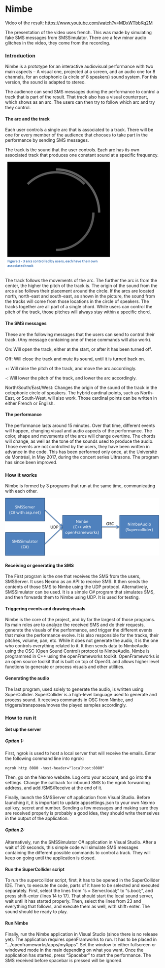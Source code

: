 # Nimbe

Video of the result: https://www.youtube.com/watch?v=MDxWTbbKq2M

The presentation of the video uses french. This was made by simulating fake SMS messages from SMSSimulator. There are a few minor audio glitches in the video, they come from the recording.


### Introduction

Nimbe is a prototype for an interactive audiovisual performance with two main aspects – A visual one, projected at a screen, and an audio one for 8 channels, for an octophonic (a circle of 8 speakers) sound system. For this version, the sound is adapted to stereo. 

The audience can send SMS messages during the performance to control a track that is part of the result. That track also has a visual counterpart, which shows as an arc. The users can then try to follow which arc and try they control.

#### The arc and the track

Each user controls a single arc that is associated to a track. There will be one for every member of the audience that chooses to take part in the performance by sending SMS messages. 

The track is the sound that the user controls. Each arc has its own associated track that produces one constant sound at a specific frequency. 


<img src="https://github.com/Vampolka/Nimbe/blob/master/Nimbe/bin/nibmeArc.png" width="340">

The track follows the movements of the arc. The further the arc is from the center, the higher the pitch of the track is. The origin of the sound from the arcs also follows their placement around the circle. If the arcs are located north, north-east and south-east, as shown in the picture, the sound from the tracks will come from those locations in the circle of speakers.
The tracks together are all part of a single chord. While users can control the pitch of the track, those pitches will always stay within a specific chord.

#### The SMS messages

These are the following messages that the users can send to control their track. (Any message containing one of these commands will also work).

On: Will open the track, either at the start, or after it has been turned off.

Off: Will close the track and mute its sound, until it is turned back on.

+: Will raise the pitch of the track, and move the arc accordingly.

-: Will lower the pitch of the track, and lower the arc accordingly.

North/South/East/West: Changes the origin of the sound of the track in the octophonic circle of speakers. The hybrid cardinal points, such as North-East, or South-West, will also work. Those cardinal points can be written in either French or English.


#### The performance

The performance lasts around 15 minutes. Over that time, different events will happen, changing visual and audio aspects of the performance. The color, shape and movements of the arcs will change overtime. The chords will change, as well as the tone of the sounds used to produce the audio. Those events are not controlled by the users, they have been written in advance in the code.
This has been performed only once, at the Université de Montréal, in May 2017, during the concert series Ultrasons. The program has since been improved.

### How it works

Nimbe is formed by 3 programs that run at the same time, communicating with each other.


<img src="https://github.com/Vampolka/Nimbe/blob/master/Nimbe/bin/nimbeSchema.png" width="500">

#### Receiving or generating the SMS
The First program is the one that receives the SMS from the users, SMSServer. It uses Nexmo as an API to receive SMS. It then sends the contents of those SMS to Nimbe using the UDP protocol.
Alternatively, SMSSimulator can be used. It is a simple C# program that simulates SMS, and then forwards them to Nimbe using UDP. It is used for testing.


#### Triggering events and drawing visuals
Nimbe is the core of the project, and by far the largest of those programs. Its main roles are to analyze the received SMS and do their requests, generate the visuals of the performance, and trigger the different events that make the performance evolve. It is also responsible for the tracks, their pitches, volume, pan, etc. While it does not generate the audio, it is the one who controls everything related to it. It then sends data to NimbeAudio using the OSC (Open Sound Control) protocol to NimbeAudio.
Nimbe is programmed in C++ using the openFrameworks toolkit. OpenFrameworks is an open source toolkit that is built on top of OpenGL and allows higher level functions to generate or process visuals and other utilities.


#### Generating the audio

The last program, used solely to generate the audio, is written using SuperCollider. SuperCollider is a high-level language used to generate and process sound. It receives commands in OSC from Nimbe, and triggers/transposes/moves the played samples accordingly.

### How to run it
#### Set up the server
##### Option 1:
First, ngrok is used to host a local server that will receive the emails. Enter the following command line into ngrok:

```
ngrok http 8080 -host-header="localhost:8080"
```

Then, go on the Nexmo website. Log onto your account, and go into the settings. Change the callback for inbound SMS to the ngrok forwarding address, and add /SMS/Receive at the end of it.

Finally, launch the SMSServer c# application from Visual Studio. Before launching it, it is important to update appsettings.json to your own Nexmo api key, secret and number. Sending a few messages and making sure they are received properly is probably a good idea, they should write themselves in the output of the application.

##### Option 2:
Alternatively, run the SMSSimulator C# application in Visual Studio. After a wait of 20 seconds, this simple code will simulate SMS messages containing the different possible commands to control a track. They will keep on going until the application is closed.
#### Run the SuperCollider script
To run the supercollider script, first, it has to be opened in the SuperCollider IDE. Then, to execute the code, parts of it have to be selected and executed separately. 
First, select the lines from “s = Server.local;”  to “s.boot;”, and press shift-enter (lines 14 to 17). That should start the local sound server, wait until it has started properly.
Then, select the lines from 23 and everything that follows, and execute them as well, with shift+enter. The sound should be ready to play.
#### Run Nimbe
Finally, run the Nimbe application in Visual Studio (since there is no release yet). The application requires openFramworks to run. It has to be placed in “…/openframeworks/apps/myApps”. Set the window to either fullscreen or windowed mode in the main depending on what you want. Once the application has started, press “Spacebar” to start the performance. The SMS received before spacebar is pressed will be ignored.
